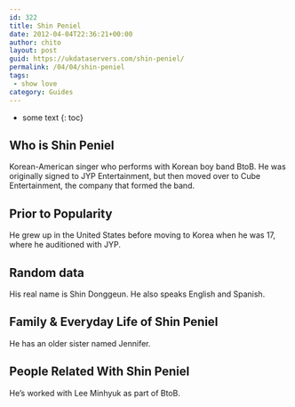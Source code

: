 ```yaml
---
id: 322
title: Shin Peniel
date: 2012-04-04T22:36:21+00:00
author: chito
layout: post
guid: https://ukdataservers.com/shin-peniel/
permalink: /04/04/shin-peniel
tags:
 - show love
category: Guides
---
```


* some text
{: toc}


## Who is  Shin Peniel
                  
                  
                  
Korean-American singer who performs with Korean boy band BtoB. He was originally signed to JYP Entertainment, but then moved over to Cube Entertainment, the company that formed the band.
                  
                
                
                
## Prior to Popularity 
                  
                  
                  
He grew up in the United States before moving to Korea when he was 17, where he auditioned with JYP.
                  
                
                
                
## Random data 
                  
                  
                  
His real name is Shin Donggeun. He also speaks English and Spanish.
                  
                
                
                
## Family & Everyday Life of Shin Peniel
                  
                  
                  
He has an older sister named Jennifer.
                  
                
                
                
## People Related With  Shin Peniel
                  
                  
                  
He&#8217;s worked with Lee Minhyuk as part of BtoB.
                  
                
              
            
          
          
          
    
    
  
